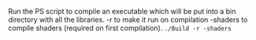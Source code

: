 Run the PS script to compile an executable which will be put into a bin directory with all the libraries.
-r to make it run on compilation
-shaders to compile shaders (required on first compilation).
`./Build -r -shaders`
